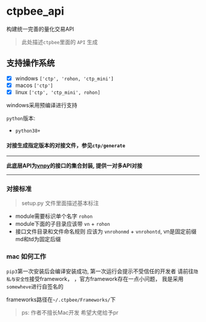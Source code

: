 # ctpbee_api

构建统一完善的量化交易API

> 此处描述`ctpbee`里面的 `API` 生成

## 支持操作系统

- [x] windows `['ctp', 'rohon, 'ctp_mini']`
- [x] macos `['ctp']`
- [x] linux `['ctp', 'ctp_mini', rohon]`

windows采用预编译进行支持

`python`版本:

- `python38+`

#### 对接生成指定版本的对接文件，参见`ctp/generate`

---

**此底层API为[vnpy](https://github.com/vnpy/vnpy)的接口的集合封装, 提供一对多API对接**

---

### 对接标准

> setup.py 文件里面描述基本标注

- module需要标识单个名字 `rohon`
- module下面的子目录应该带 `vn` + `rohon`
- 接口文件目录和文件命名规则 应该为 `vnrohonmd` + `vnrohontd`, vn是固定前缀 md和td为固定后缀

### mac 如何工作

`pip3`第一次安装后会编译安装成功, 第一次运行会提示不受信任的开发者 请前往`隐私与安全性`接受framework，
，官方framework存在一点小问题， 我是采用`somewheve`进行自签名的

frameworks路径在`~/.ctpbee/Frameworks/`下




> ps: 作者不擅长Mac开发 希望大佬给予pr